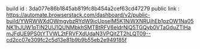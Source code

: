 build id : 3da077e86b1845ab819fc8b454a2cef63cd47279
public link : https://automate.browserstack.com/dashboard/v2/public-build/YWRWWXdOWmgybzRYdW9icUpselM5K1NiWXNRUjhEb1pzOW1Na05NK1hJUW1pTlN2UlJ1QUNMbkhSMTBtRFV6eldrNlQ5TGQyb0VTaGduZTlHamJFdUE9PS0tYTVWL2tFRVFXdUdaN3VPQitZT2hLQT09--cd2cc07e309fc2c5d13e81b9b9b55eb2e949185f